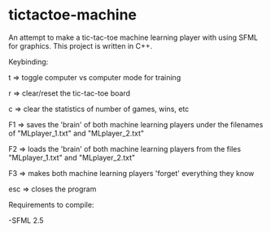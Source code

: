 # tictactoe-machine
An attempt to make a tic-tac-toe machine learning player with using SFML for graphics. This project is written in C++.

Keybinding:

t   => toggle computer vs computer mode for training

r   => clear/reset the tic-tac-toe board

c   => clear the statistics of number of games, wins, etc

F1  => saves the 'brain' of both machine learning players under the filenames of "MLplayer_1.txt" and "MLplayer_2.txt"

F2  => loads the 'brain' of both machine learning players from the files "MLplayer_1.txt" and "MLplayer_2.txt"

F3  => makes both machine learning players 'forget' everything they know

esc => closes the program

Requirements to compile:

-SFML 2.5
